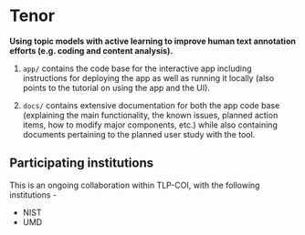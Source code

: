 # Tenor

**Using topic models with active learning to improve human text annotation efforts (e.g. coding and content analysis).**

1. `app/` contains the code base for the interactive app including instructions for deploying the app as well as running it locally (also points to the tutorial on using the app and the UI).

2. `docs/` contains extensive documentation for both the app code base (explaining the main functionality, the known issues, planned action items, how to modify major components, etc.) while also containing documents pertaining to the planned user study with the tool. 

## Participating institutions

This is an ongoing collaboration within TLP-COI, with the following institutions - 
- NIST
- UMD  

